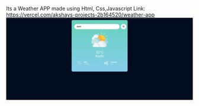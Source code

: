 Its a Weather APP made using Html, Css,Javascript
Link: https://vercel.com/akshays-projects-2b164520/weather-app
![Weather-app](https://github.com/Akshaysuresh07/weather-app/blob/main/images/Screenshot%20.png)
